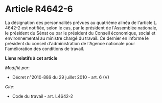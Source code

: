 # Article R4642-6

La désignation des personnalités prévues au quatrième alinéa de l'article L. 4642-2 est notifiée, selon le cas, par le
président de l'Assemblée nationale, le président du Sénat ou par le président du   Conseil économique, social et
environnemental au ministre chargé du travail. Ce dernier en informe le président du conseil d'administration de l'Agence
nationale pour l'amélioration des conditions de travail.

**Liens relatifs à cet article**

_Modifié par_:

  - Décret n°2010-886 du 29 juillet 2010 - art. 6 (V)

_Cite_:

  - Code du travail - art. L4642-2
